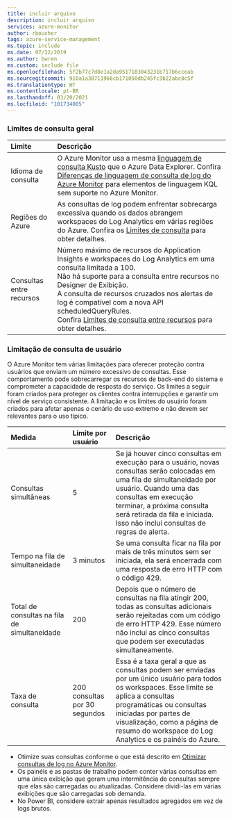 ```yaml
---
title: incluir arquivo
description: incluir arquivo
services: azure-monitor
author: rboucher
tags: azure-service-management
ms.topic: include
ms.date: 07/22/2019
ms.author: bwren
ms.custom: include file
ms.openlocfilehash: 5f2b77c7d8e1a2da9517183043231b717b6cceab
ms.sourcegitcommit: 910a1a38711966cb171050db245fc3b22abc8c5f
ms.translationtype: HT
ms.contentlocale: pt-BR
ms.lasthandoff: 03/20/2021
ms.locfileid: "101734005"
---
```

### <a name="general-query-limits"></a>Limites de consulta geral

| Limite | Descrição |
|:---|:---|
| Idioma de consulta | O Azure Monitor usa a mesma [linguagem de consulta Kusto](/azure/kusto/query/) que o Azure Data Explorer. Confira [Diferenças de linguagem de consulta de log do Azure Monitor](/azure/data-explorer/kusto/query/) para elementos de linguagem KQL sem suporte no Azure Monitor. |
| Regiões do Azure | As consultas de log podem enfrentar sobrecarga excessiva quando os dados abrangem workspaces do Log Analytics em várias regiões do Azure. Confira os [Limites de consulta](../articles/azure-monitor/logs/scope.md#query-scope-limits) para obter detalhes. |
| Consultas entre recursos | Número máximo de recursos do Application Insights e workspaces do Log Analytics em uma consulta limitada a 100.<br>Não há suporte para a consulta entre recursos no Designer de Exibição.<br>A consulta de recursos cruzados nos alertas de log é compatível com a nova API scheduledQueryRules.<br>Confira [Limites de consulta entre recursos](../articles/azure-monitor/logs/cross-workspace-query.md#cross-resource-query-limits) para obter detalhes. |

### <a name="user-query-throttling"></a>Limitação de consulta de usuário
O Azure Monitor tem várias limitações para oferecer proteção contra usuários que enviam um número excessivo de consultas. Esse comportamento pode sobrecarregar os recursos de back-end do sistema e comprometer a capacidade de resposta do serviço. Os limites a seguir foram criados para proteger os clientes contra interrupções e garantir um nível de serviço consistente. A limitação e os limites do usuário foram criados para afetar apenas o cenário de uso extremo e não devem ser relevantes para o uso típico.


| Medida | Limite por usuário | Descrição |
|:---|:---|:---|
| Consultas simultâneas | 5 | Se já houver cinco consultas em execução para o usuário, novas consultas serão colocadas em uma fila de simultaneidade por usuário. Quando uma das consultas em execução terminar, a próxima consulta será retirada da fila e iniciada. Isso não inclui consultas de regras de alerta.
| Tempo na fila de simultaneidade | 3 minutos | Se uma consulta ficar na fila por mais de três minutos sem ser iniciada, ela será encerrada com uma resposta de erro HTTP com o código 429. |
| Total de consultas na fila de simultaneidade | 200 | Depois que o número de consultas na fila atingir 200, todas as consultas adicionais serão rejeitadas com um código de erro HTTP 429. Esse número não inclui as cinco consultas que podem ser executadas simultaneamente. |
| Taxa de consulta | 200 consultas por 30 segundos | Essa é a taxa geral a que as consultas podem ser enviadas por um único usuário para todos os workspaces.  Esse limite se aplica a consultas programáticas ou consultas iniciadas por partes de visualização, como a página de resumo do workspace do Log Analytics e os painéis do Azure. |

- Otimize suas consultas conforme o que está descrito em [Otimizar consultas de log no Azure Monitor](../articles/azure-monitor/logs/query-optimization.md).
- Os painéis e as pastas de trabalho podem conter várias consultas em uma única exibição que geram uma intermitência de consultas sempre que elas são carregadas ou atualizadas. Considere dividi-las em várias exibições que são carregadas sob demanda. 
- No Power BI, considere extrair apenas resultados agregados em vez de logs brutos.